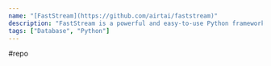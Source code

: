 ```yaml
---
name: "[FastStream](https://github.com/airtai/faststream)"
description: "FastStream is a powerful and easy-to-use Python framework for building asynchronous services interacting with event streams such as Apache Kafka, RabbitMQ and NATS."
tags: ["Database", "Python"]
---
```

#repo